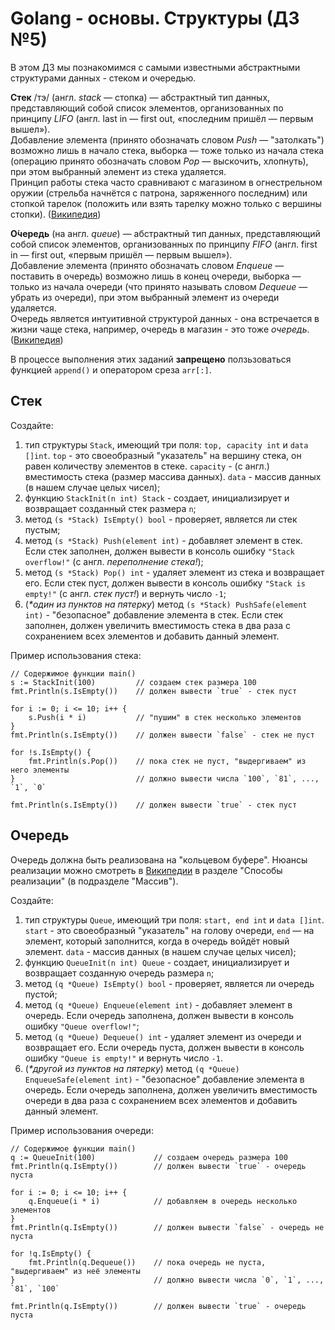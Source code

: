 # Golang - основы. Структуры (ДЗ №5)
В этом ДЗ мы познакомимся с самыми известными абстрактными структурами данных - стеком и очередью.

**Стек** /тэ/ (англ. _stack_ — стопка) — абстрактный тип данных, представляющий собой список элементов, организованных по принципу _LIFO_ (англ. last in — first out, «последним пришёл — первым вышел»).<br>
Добавление элемента (принято обозначать словом _Push_ — "затолкать") возможно лишь в начало стека, выборка — тоже только из начала стека (операцию принято обозначать словом _Pop_ — выскочить, хлопнуть), при этом выбранный элемент из стека удаляется.<br>
Принцип работы стека часто сравнивают с магазином в огнестрельном оружии (стрельба начнётся с патрона, заряженного последним) или стопкой тарелок (положить или взять тарелку можно только с вершины стопки).
([Википедия](https://ru.wikipedia.org/wiki/Стек))

**О́чередь** (на англ. _queue_) — абстрактный тип данных, представляющий собой список элементов, организованных по принципу _FIFO_ (англ. first in — first out, «первым пришёл — первым вышел»). <br>
Добавление элемента (принято обозначать словом _Enqueue_ — поставить в очередь) возможно лишь в конец очереди, выборка — только из начала очереди (что принято называть словом _Dequeue_ — убрать из очереди), при этом выбранный элемент из очереди удаляется.<br>
Очередь является интуитивной структурой данных - она встречается в жизни чаще стека, например, очередь в магазин - это тоже _очередь_.
([Википедия](https://ru.wikipedia.org/wiki/Очередь_(программирование)))

В процессе выполнения этих заданий **запрещено** ползьзоваться функцией `append()` и оператором среза `arr[:]`.
## Стек
Создайте:
1. тип структуры `Stack`, имеющий три поля: `top, capacity int` и `data []int`. `top` - это своеобразный "указатель" на вершину стека, он равен количеству элементов в стеке. `capacity` - (с англ.) вместимость стека (размер массива данных). `data` - массив данных (в нашем случае целых чисел);
2. функцию `StackInit(n int) Stack` - создает, инициализирует и возвращает созданный стек размера `n`;
3. метод `(s *Stack) IsEmpty() bool` - проверяет, является ли стек пустым;
4. метод `(s *Stack) Push(element int)` - добавляет элемент в стек. Если стек заполнен, должен вывести в консоль ошибку `"Stack overflow!"` (с англ. _переполнение стека!_);
5. метод `(s *Stack) Pop() int` - удаляет элемент из стека и возвращает его. Если стек пуст, должен вывести в консоль ошибку `"Stack is empty!"` (с англ. _стек пуст!_) и вернуть число `-1`;
6. (_*один из пунктов на пятерку_) метод `(s *Stack) PushSafe(element int)` - "безопасное" добавление элемента в стек. Если стек заполнен, должен увеличить вместимость стека в два раза с сохранением всех элементов и добавить данный элемент.

Пример использования стека:
```golang
// Содержимое функции main()
s := StackInit(100)         // создаем стек размера 100
fmt.Println(s.IsEmpty())    // должен вывести `true` - стек пуст

for i := 0; i <= 10; i++ {
    s.Push(i * i)           // "пушим" в стек несколько элементов
}
fmt.Println(s.IsEmpty())    // должен вывести `false` - стек не пуст

for !s.IsEmpty() {
    fmt.Println(s.Pop())    // пока стек не пуст, "выдергиваем" из него элементы
}                           // должно вывести числа `100`, `81`, ..., `1`, `0`

fmt.Println(s.IsEmpty())    // должен вывести `true` - стек пуст
```

## Очередь
Очередь должна быть реализована на "кольцевом буфере". Нюансы реализации можно смотреть в [Википедии](https://ru.wikipedia.org/wiki/Очередь_(программирование)) в разделе "Способы реализации" (в подразделе "Массив").

Создайте:
1. тип структуры `Queue`, имеющий три поля: `start, end int` и `data []int`. `start` - это своеобразный "указатель" на голову очереди, `end` — на элемент, который заполнится, когда в очередь войдёт новый элемент. `data` - массив данных (в нашем случае целых чисел);
2. функцию `QueueInit(n int) Queue` - создает, инициализирует и возвращает созданную очередь размера `n`;
3. метод `(q *Queue) IsEmpty() bool` - проверяет, является ли очередь пустой;
4. метод `(q *Queue) Enqueue(element int)` - добавляет элемент в очередь. Если очередь заполнена, должен вывести в консоль ошибку `"Queue overflow!"`;
5. метод `(q *Queue) Dequeue() int` - удаляет элемент из очереди и возвращает его. Если очередь пуста, должен вывести в консоль ошибку `"Queue is empty!"` и вернуть число `-1`.
6. (_*другой из пунктов на пятерку_) метод `(q *Queue) EnqueueSafe(element int)` - "безопасное" добавление элемента в очередь. Если очередь заполнена, должен увеличить вместимость очереди в два раза с сохранением всех элементов и добавить данный элемент.

Пример использования очереди:
```golang
// Содержимое функции main()
q := QueueInit(100)             // создаем очередь размера 100
fmt.Println(q.IsEmpty())        // должен вывести `true` - очередь пуста

for i := 0; i <= 10; i++ {
    q.Enqueue(i * i)            // добавляем в очередь несколько элементов
}
fmt.Println(q.IsEmpty())        // должен вывести `false` - очередь не пуста

for !q.IsEmpty() {
    fmt.Println(q.Dequeue())    // пока очередь не пуста, "выдергиваем" из неё элементы
}                               // должно вывести числа `0`, `1`, ..., `81`, `100`

fmt.Println(q.IsEmpty())        // должен вывести `true` - очередь пуста
```
